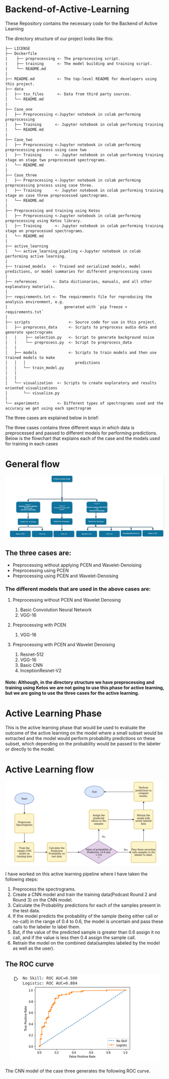
# Backend-of-Active-Learning
These Repository contains the necessary code for the Backend of Active Learning

The directory structure of our project looks like this: 

```
├── LICENSE
├── Dockerfile
|    ├── preprocessing <- The preprocessing script. 
|    ├── training      <- The model building and training script.
|    └── README.md 
|
├── README.md          <- The top-level README for developers using this project.
├── data
│   ├── tsv_files      <- Data from third party sources.
│   └── README.md 
|
├── Case_one
│   ├── Preprocessing <-Jupyter notebook in colab performing preprocessing
│   ├── Training      <- Jupyter notebook in colab performing training
|   └── README.md 
|
├── Case_two
│   ├── Preprocessing <-Jupyter notebook in colab performing preprocessing process using case two
│   ├── Training      <- Jupyter notebook in colab performing training stage on stage two preprocessed spectrograms.
|   └── README.md
|
├── Case_three
│   ├── Preprocessing <-Jupyter notebook in colab performing preprocessing process using case three.
│   ├── Training      <- Jupyter notebook in colab performing training stage on case three preprocessed spectrograms.
|   └── README.md
│
├── Preprocessing and training using Ketos
│   ├── Preprocessing <-Jupyter notebook in colab performing preprocessing using Ketos library.
│   ├── Training      <- Jupyter notebook in colab performing training stage on preprocessed spectrograms.
|   └── README.md
|
├── active_learning
│   └── active_learning_pipeling <-Jupyter notebook in colab performing active learning.
|
├── trained_models   <- Trained and serialized models, model predictions, or model summaries for different preprocessing cases
│
├── references       <- Data dictionaries, manuals, and all other explanatory materials.
│
├── requirements.txt <- The requirements file for reproducing the analysis environment, e.g.
│                         generated with `pip freeze > requirements.txt`
│
├── scripts                 <- Source code for use in this project.
│   ├── preprocess_data     <- Scripts to preprocess audio data and generate spectrograms
|   |    ├── selection.py   <- Script to generate background noise
│   │    └── preprocess.py  <- Script to preprocess_data
│   |
│   ├── models              <- Scripts to train models and then use trained models to make
│   │   │                      predictions
│   │   └── train_model.py
│   │  
│   │
│   └── visualization  <- Scripts to create exploratory and results oriented visualizations
│       └── visualize.py
│
└── experiments        <- Different types of spectrograms used and the accuracy we get using each spectrogram

```
The three cases are explained below in brief:

The three cases contains three different ways in which data is preprocessed and passed to different models for performing predictions.
Below is the flowchart that explains each of the case and the models used for training in each cases

# General flow 


<p align = "center">
<img src = Images/General_flow.png>
</p>

## The three cases are:
 - Preprocessing without applying PCEN and Wavelet-Denoising
 - Preprocessing using PCEN
 - Preprocessing using PCEN and Wavelet-Denoising

### The different models that are used in the above cases are:
1. Preprocessing without PCEN and Wavelet Denosing  
    1. Basic Convolution Neural Network
    2. VGG-16
  
2. Preprocessing with PCEN 
    1. VGG-16
  
3. Preprocessing with PCEN and Wavelet Denoising
    1. Resnet-512
    2. VGG-16
    3. Basic CNN 
    4. InceptionResnet-V2

#### Note: Although, in the directory structure we have preprocessing and training using Ketos we are not going to use this phase for active learning, but we are going to use the three cases for the active learning.
# Active Learning Phase
This is the active learning phase that would be used to evaluate the outcome of the active learning on the model where a small subset would be extracted and the model would perform probability predictions on these subset, which depending on the probability would be passed to the labeler or directly to the model.


# Active Learning flow 


<p align = "center">
<img src = Images/active_final.png>
</p>

I have worked on this active learning pipeline where I have taken the following steps:

1. Preprocess the spectrograms.
2. Create a CNN model and train the training data(Podcast Round 2 and Round 3) on the CNN model.
3. Calculate the Probability predictions for each of the samples present in the test data.
4. If the model predicts the probability of the sample (being either call or no-call) in the range of 0.4 to 0.6, the model is uncertain and pass
    these calls to the labeler to label them.
5. But, if the value of the predicted sample is greater than 0.6 assign it no call, and if the value is less then 0.4 assign the sample call.
6. Retrain the model on the combined data(samples labeled by the model as well as the user).

## The ROC curve

<p align = "center">
<img src = Images/ROC_correct.png>
</p>

The CNN model of the case three generates the following ROC curve.
